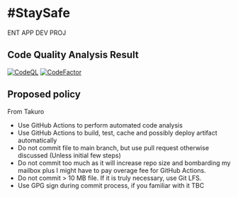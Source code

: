 # \#StaySafe
ENT APP DEV PROJ

## Code Quality Analysis Result
[![CodeQL](https://github.com/ftkro/StaySafe/actions/workflows/codeql-analysis.yml/badge.svg)](https://github.com/ftkro/StaySafe/actions/workflows/codeql-analysis.yml)
[![CodeFactor](https://www.codefactor.io/repository/github/ftkro/staysafe/badge)](https://www.codefactor.io/repository/github/ftkro/staysafe)

## Proposed policy
From Takuro
- Use GitHub Actions to perform automated code analysis
- Use GitHub Actions to build, test, cache and possibly deploy artifact automatically
- Do not commit file to main branch, but use pull request otherwise discussed (Unless initial few steps)
- Do not commit too much as it will increase repo size and bombarding my mailbox plus I might have to pay overage fee for GitHub Actions.
- Do not commit > 10 MB file. If it is truly necessary, use Git LFS.
- Use GPG sign during commit process, if you familiar with it
TBC
